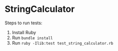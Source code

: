 # StringCalculator

Steps to run tests:
1. Install Ruby
2. Run `bundle install`
3. Run `ruby -Ilib:test test_string_calculator.rb`
